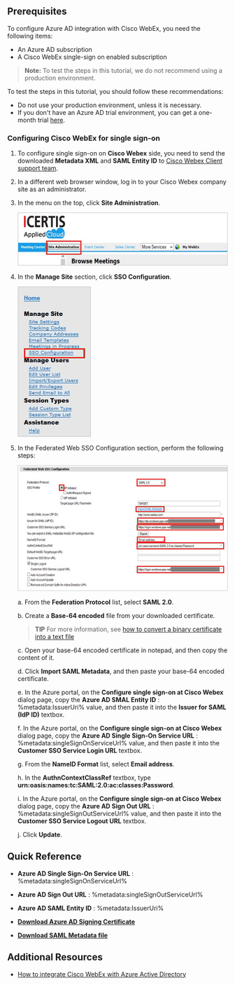 ## Prerequisites

To configure Azure AD integration with Cisco WebEx, you need the following items:

- An Azure AD subscription
- A Cisco WebEx single-sign on enabled subscription

> **Note:**
> To test the steps in this tutorial, we do not recommend using a production environment.

To test the steps in this tutorial, you should follow these recommendations:

- Do not use your production environment, unless it is necessary.
- If you don't have an Azure AD trial environment, you can get a one-month trial [here](https://azure.microsoft.com/pricing/free-trial/).

### Configuring Cisco WebEx for single sign-on

1. To configure single sign-on on **Cisco Webex** side, you need to send the downloaded **Metadata XML** and **SAML Entity ID** to [Cisco Webex Client support team](https://www.webex.co.in).

2. In a different web browser window, log in to your Cisco Webex company site as an administrator.

3. In the menu on the top, click **Site Administration**.

	![Site Administration](./media/ic777621.png "Site Administration")

4. In the **Manage Site** section, click **SSO Configuration**.
   
	![SSO Configuration](./media/ic777622.png "SSO Configuration")

5. In the Federated Web SSO Configuration section, perform the following steps:
   
	![Federated SSO Configuration](./media/ic777623.png "Federated SSO Configuration")  

	a. From the **Federation Protocol** list, select **SAML 2.0**.

	b. Create a **Base-64 encoded** file from your downloaded certificate.
  
    > **TIP**
    > For more information, see [how to convert a binary certificate into a text file](http://youtu.be/PlgrzUZ-Y1o)
    
	c. Open your base-64 encoded certificate in notepad, and then copy the content of it.

	d. Click **Import SAML Metadata**, and then paste your base-64 encoded certificate.

	e. In the Azure portal, on the **Configure single sign-on at Cisco Webex** dialog page, copy the **Azure AD SMAL Entity ID** : %metadata:IssuerUri% value, and then paste it into the **Issuer for SAML (IdP ID)** textbox.

	f. In the Azure portal, on the **Configure single sign-on at Cisco Webex** dialog page, copy the **Azure AD Single Sign-On Service URL** : %metadata:singleSignOnServiceUrl% value, and then paste it into the **Customer SSO Service Login URL** textbox.

	g. From the **NameID Format** list, select **Email address**.

	h. In the **AuthnContextClassRef** textbox, type **urn:oasis:names:tc:SAML:2.0:ac:classes:Password**.

	i. In the Azure portal, on the **Configure single sign-on at Cisco Webex** dialog page, copy the **Azure AD Sign Out URL** : %metadata:singleSignOutServiceUrl% value, and then paste it into the **Customer SSO Service Logout URL** textbox.
   
	j. Click **Update**.


## Quick Reference

* **Azure AD Single Sign-On Service URL** : %metadata:singleSignOnServiceUrl%

* **Azure AD Sign Out URL** : %metadata:singleSignOutServiceUrl%

* **Azure AD SAML Entity ID** : %metadata:IssuerUri%

* **[Download Azure AD Signing Certificate](%metadata:CertificateDownloadRawUrl%)**

* **[Download SAML Metadata file](%metadata:metadataDownloadUrl%)**

## Additional Resources

* [How to integrate Cisco WebEx with Azure Active Directory](https://docs.microsoft.com/azure/active-directory/active-directory-saas-cisco-webex-tutorial)
